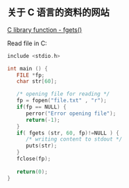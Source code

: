 ## 关于 C 语言的资料的网站

[C library function - fgets()](https://www.tutorialspoint.com/c_standard_library/c_function_fgets.htm)

Read file in C:
``` c
include <stdio.h>

int main () {
   FILE *fp;
   char str[60];

   /* opening file for reading */
   fp = fopen("file.txt" , "r");
   if(fp == NULL) {
      perror("Error opening file");
      return(-1);
   }
   if( fgets (str, 60, fp)!=NULL ) {
      /* writing content to stdout */
      puts(str);
   }
   fclose(fp);
   
   return(0);
}
```
